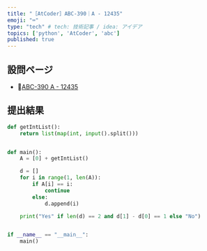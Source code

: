 ```yaml
---
title: "［AtCoder］ABC-390｜A - 12435"
emoji: "⌨️"
type: "tech" # tech: 技術記事 / idea: アイデア
topics: ['python', 'AtCoder', 'abc']
published: true
---
```


## 設問ページ

- 🔗[ABC-390 A - 12435](https://atcoder.jp/contests/abc390/tasks/abc390_a)

## 提出結果

```python
def getIntList():
    return list(map(int, input().split()))


def main():
    A = [0] + getIntList()

    d = []
    for i in range(1, len(A)):
        if A[i] == i:
            continue
        else:
            d.append(i)

    print("Yes" if len(d) == 2 and d[1] - d[0] == 1 else "No")


if __name__ == "__main__":
    main()
```
